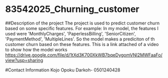 # 83542025_Churning_customer


##Description of the project
The project is used to predict customer churn based on some specific features. For example: In my model, the features I used were 'MonthlyCharges', 'PaperlessBilling', 'SeniorCitizen', 'PaymentMethod', 'MultipleLines'. So the model makes a prediciton of th customer churn based on these features.
This is a link attached of a video to show how the model works 
https://drive.google.com/file/d/1tXd3K700XkWB7bqeDygomVNI2MWFaaFo/view?usp=sharing

#Contact Information
Kojo Opoku Darkoh- 0501240428
